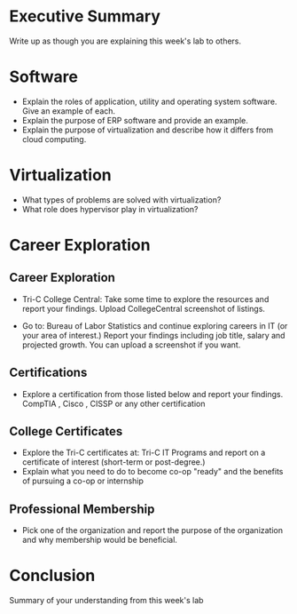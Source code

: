 
# Executive Summary

Write up as though you are explaining this week's lab to others.

# Software
* Explain the roles of application, utility and operating system software.  Give an example of each.  
* Explain the purpose of ERP software and provide an example.  
* Explain the purpose of virtualization and describe how it differs from cloud computing. 

# Virtualization
* What types of problems are solved with virtualization? 
* What role does hypervisor play in virtualization? 

# Career Exploration
## Career Exploration
* Tri-C College Central: Take some time to explore the resources and report your findings. 
Upload CollegeCentral screenshot of listings.

* Go to: Bureau of Labor Statistics and continue exploring careers in IT (or your area of interest.) 
Report your findings including job title, salary and projected growth. You can upload a screenshot if you want.

## Certifications
* Explore a certification from those listed below and report your findings. CompTIA , Cisco , CISSP or any other certification

## College Certificates
* Explore the Tri-C certificates at: Tri-C IT Programs and report on a certificate of interest (short-term or post-degree.)
* Explain what you need to do to become co-op "ready" and the benefits of pursuing a co-op or internship

## Professional Membership
* Pick one of the organization and report the purpose of the organization and why membership would be beneficial.

# Conclusion
Summary of your understanding from this week's lab
